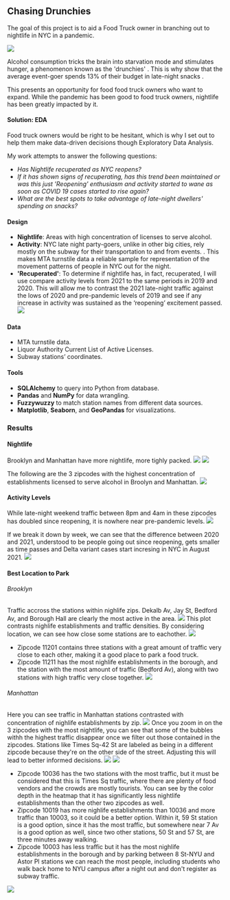 
## Chasing Drunchies
The goal of this project is to aid a Food Truck owner in branching out to nightlife in NYC in a pandemic.

![](https://i.imgur.com/YeGU0Ap.png)


Alcohol consumption tricks the brain into starvation mode and stimulates hunger, a phenomenon known as the 'drunchies'[](https://www.healthline.com/health-news/got-the-drunchies-why-you-feel-hungry-when-youre-drunk)  . This is why show that the average event-goer spends 13% of their budget in late-night snacks[](https://f.hubspotusercontent00.net/hubfs/8020908/DS01_Nightlife%20Spending%20Study.pdf?utm_medium=email&_hsmi=93438620&_hsenc=p2ANqtz-8U6ZzwcZD3viqHxCpLrvy_EXyxj-99EyUoXe0B_BmNgINPYir9Zq9oiuIp78vTThtjm_m_aZkO2UjuJ5BOfTal2DMjIQ&utm_content=93438620&utm_source=hs_automation) .

This presents an opportunity for food food truck owners who want to expand. While the pandemic has been good to food truck owners, nightlife has been greatly impacted by it.

#### **Solution: EDA**
Food truck owners would be right to be hesitant, which is why I set out to help them make data-driven decisions though Exploratory Data Analysis.

My work attempts to answer the following questions:

-   _Has Nightlife recuperated as NYC reopens?_
-   _If it has shown signs of recuperating, has this trend been maintained or was this just 'Reopening' enthusiasm and activity started to wane as soon as COVID 19 cases started to rise again?_
-   _What are the best spots to take advantage of late-night dwellers' spending on snacks?_



#### **Design**
-   **Nightlife**: Areas with high concentration of licenses to serve alcohol.
-   **Activity**: NYC late night party-goers, unlike in other big cities, rely mostly on the subway for their transportation to and from events. [](https://f.hubspotusercontent00.net/hubfs/8020908/DS01_Nightlife%20Spending%20Study.pdf?utm_medium=email&_hsmi=93438620&_hsenc=p2ANqtz-8U6ZzwcZD3viqHxCpLrvy_EXyxj-99EyUoXe0B_BmNgINPYir9Zq9oiuIp78vTThtjm_m_aZkO2UjuJ5BOfTal2DMjIQ&utm_content=93438620&utm_source=hs_automation). This makes MTA turnstile data a reliable sample for representation of the movement patterns of people in NYC out for the night.
-  **'Recuperated'**: To determine if nightlife has, in fact, recuperated, I will use compare activity levels from 2021 to the same periods in 2019 and 2020. This will allow me to contrast the 2021 late-night traffic against the lows of 2020 and pre-pandemic levels of 2019 and see if any increase in activity was sustained as the ‘reopening’ excitement passed.
![](https://i.imgur.com/cmnBSn1l.png)

#### Data
-   MTA turnstile data.
-   Liquor Authority Current List of Active Licenses.
-   Subway stations’ coordinates.

#### Tools
-   **SQLAlchemy** to query into Python from database.
-   **Pandas** and **NumPy** for data wrangling.
-   **Fuzzywuzzy** to match station names from different data sources.
-   **Matplotlib**, **Seaborn**, and **GeoPandas** for visualizations.

### Results
#### Nightlife
Brooklyn and Manhattan have more nightlife, more tighly packed.
![](https://i.imgur.com/rEVjesz.png)
![](https://i.imgur.com/OBBGr6u.png)

The following are the 3 zipcodes with the highest concentration of establishments licensed to serve alcohol in Broolyn and Manhattan.
![](https://i.imgur.com/1VdkyND.png)

#### Activity Levels
While late-night weekend traffic between 8pm and 4am in these zipcodes has doubled since reopening, it is nowhere near pre-pandemic levels.
![](https://i.imgur.com/NmdwS0J.png)

If we break it down by week, we can see that the difference between 2020 and 2021, understood to be people going out since reopening, gets smaller as time passes and Delta variant cases start incresing in NYC in August 2021.
![](https://i.imgur.com/r0in9Sd.png)


#### Best Location to Park
###### Brooklyn
Traffic accross the stations within nighlife zips. Dekalb Av, Jay St, Bedford Av, and Borough Hall are clearly the most active in the area. 
![](https://i.imgur.com/roNyGmA.png)
This plot contrasts nighlife establishments and traffic densities. By considering location, we can see how close some stations are to eachother.
![](https://i.imgur.com/qtxR22u.png)

- Zipcode 11201 contains three stations with a great amount of traffic very close to each other, making it a good place to park a food truck.
- Zipcode 11211 has the most nighlife establishments in the borough, and the station with the most amount of traffic (Bedford Av), along with two stations with high traffic very close together. 
![](https://i.imgur.com/n2X5Pn9.png)


###### Manhattan
Here you can see traffic in Manhattan stations contrasted with concentration of nighlife establishments by zip.
![](https://i.imgur.com/twYaNAm.png)
Once you zoom in on the 3 zipcodes with the most nightlife, you can see that some of the bubbles withh the highest traffic disappear once we filter out those contained in the zipcodes. Stations like Times Sq-42 St are labeled as being in a different zipcode because they're on the other side of the street. Adjusting this will lead to better informed decisions.
![](https://i.imgur.com/wEg6cSu.png)
![](https://i.imgur.com/4MnrYeu.png)
- Zipcode 10036 has the two stations with the most traffic, but it must be considered that this is Times Sq traffic, where there are plenty of food vendors and the crowds are mostly tourists. You can see by the color depth in the heatmap that it has significantly less nightlife establishments than the other two zipcodes as well. 
- Zipcode 10019 has more nighlife establishments than 10036 and more traffic than 10003, so it could be a better option. Within it, 59 St station is a good option, since it has the most traffic, but somewhere near 7 Av is a good option as well, since two other stations, 50 St and 57 St, are three minutes away walking.
- Zipcode 10003 has less traffic but it has the most nighlife establishments in the borough and by parking between 8 St-NYU and Astor Pl stations we can reach the most people, including students who walk back home to NYU campus after a night out and don't register as subway traffic.

![](https://i.imgur.com/6nc3vWX.png)